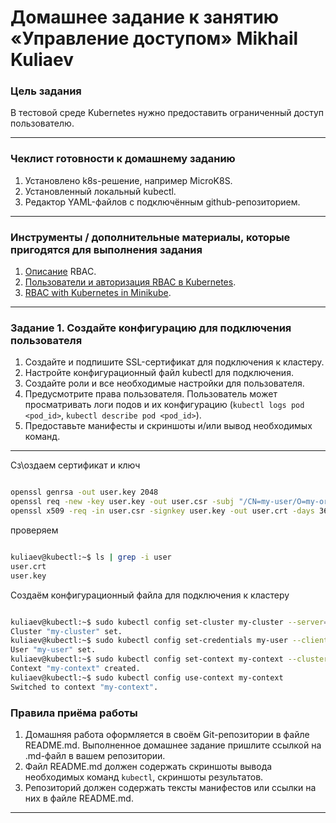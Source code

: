 # Домашнее задание к занятию «Управление доступом»   Mikhail Kuliaev

### Цель задания

В тестовой среде Kubernetes нужно предоставить ограниченный доступ пользователю.

------

### Чеклист готовности к домашнему заданию

1. Установлено k8s-решение, например MicroK8S.
2. Установленный локальный kubectl.
3. Редактор YAML-файлов с подключённым github-репозиторием.

------

### Инструменты / дополнительные материалы, которые пригодятся для выполнения задания

1. [Описание](https://kubernetes.io/docs/reference/access-authn-authz/rbac/) RBAC.
2. [Пользователи и авторизация RBAC в Kubernetes](https://habr.com/ru/company/flant/blog/470503/).
3. [RBAC with Kubernetes in Minikube](https://medium.com/@HoussemDellai/rbac-with-kubernetes-in-minikube-4deed658ea7b).

------

### Задание 1. Создайте конфигурацию для подключения пользователя

1. Создайте и подпишите SSL-сертификат для подключения к кластеру.
2. Настройте конфигурационный файл kubectl для подключения.
3. Создайте роли и все необходимые настройки для пользователя.
4. Предусмотрите права пользователя. Пользователь может просматривать логи подов и их конфигурацию (`kubectl logs pod <pod_id>`, `kubectl describe pod <pod_id>`).
5. Предоставьте манифесты и скриншоты и/или вывод необходимых команд.

------

Сз\оздаем сертификат и ключ

```Bash

openssl genrsa -out user.key 2048
openssl req -new -key user.key -out user.csr -subj "/CN=my-user/O=my-organization"
openssl x509 -req -in user.csr -signkey user.key -out user.crt -days 365
```
проверяем


```Bash

kuliaev@kubectl:~$ ls | grep -i user
user.crt
user.key

```

Создаём конфигурационный файла для подключения к кластеру

```Bash

kuliaev@kubectl:~$ sudo kubectl config set-cluster my-cluster --server=https://10.129.0.11:16443 --certificate-authority=/var/snap/microk8s/current/certs/ca.crt
Cluster "my-cluster" set.
kuliaev@kubectl:~$ sudo kubectl config set-credentials my-user --client-certificate=user.crt --client-key=user.key
User "my-user" set.
kuliaev@kubectl:~$ sudo kubectl config set-context my-context --cluster=my-cluster --user=my-user
Context "my-context" created.
kuliaev@kubectl:~$ sudo kubectl config use-context my-context
Switched to context "my-context".

```



### Правила приёма работы

1. Домашняя работа оформляется в своём Git-репозитории в файле README.md. Выполненное домашнее задание пришлите ссылкой на .md-файл в вашем репозитории.
2. Файл README.md должен содержать скриншоты вывода необходимых команд `kubectl`, скриншоты результатов.
3. Репозиторий должен содержать тексты манифестов или ссылки на них в файле README.md.

------

